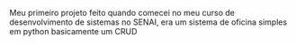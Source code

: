 Meu primeiro projeto feito quando comecei no meu curso de desenvolvimento de sistemas no SENAI, era um sistema de oficina simples em python basicamente um CRUD
